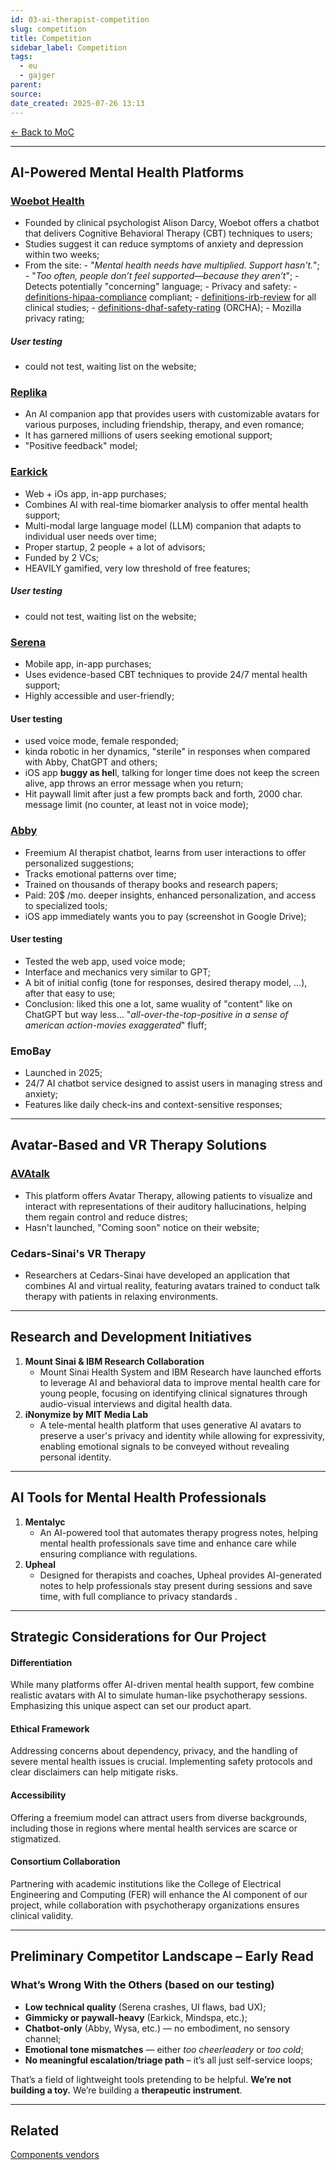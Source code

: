 ```yaml
---
id: 03-ai-therapist-competition
slug: competition
title: Competition
sidebar_label: Competition
tags:
  - eu
  - gajger
parent: 
source: 
date_created: 2025-07-26 13:13
---
```

[← Back to MoC](./index.md)

---
## AI-Powered Mental Health Platforms

### [**Woebot Health**](https://woebothealth.com/)

- Founded by clinical psychologist Alison Darcy, Woebot offers a chatbot that delivers Cognitive Behavioral Therapy (CBT) techniques to users;
- Studies suggest it can reduce symptoms of anxiety and depression within two weeks;
- From the site:
		- "*Mental health needs have multiplied. Support hasn't.*";
		- "*Too often, people don’t feel supported—because they aren’t*";
		- Detects potentially "concerning" language;
		- Privacy and safety:
			- [definitions-hipaa-compliance](definitions-hipaa-compliance.md) compliant;
			- [definitions-irb-review](definitions-irb-review.md) for all clinical studies;
			- [definitions-dhaf-safety-rating](definitions-dhaf-safety-rating.md) (ORCHA);
			- Mozilla privacy rating;
			
##### User testing
- could not test, waiting list on the website;

### [**Replika**](https://replika.com/)

- An AI companion app that provides users with customizable avatars for various purposes, including friendship, therapy, and even romance;
- It has garnered millions of users seeking emotional support;
- "Positive feedback" model;

### [**Earkick**](https://earkick.com/)

- Web + iOs app, in-app purchases;
- Combines AI with real-time biomarker analysis to offer mental health support;
- Multi-modal large language model (LLM) companion that adapts to individual user needs over time;
- Proper startup, 2 people + a lot of advisors;
- Funded by 2 VCs;
- HEAVILY gamified, very low threshold of free features;

##### User testing
- could not test, waiting list on the website;

### [**Serena**](https://serena.chat/)

- Mobile app, in-app purchases;
- Uses evidence-based CBT techniques to provide 24/7 mental health support;
- Highly accessible and user-friendly;


#### **User testing**
- used voice mode, female responded;
- kinda robotic in her dynamics, "sterile" in responses when compared with Abby, ChatGPT and others;
- iOS app **buggy as hel**l, talking for longer time does not keep the screen alive, app throws an error message when you return;
- Hit paywall limit after just a few prompts back and forth, 2000 char. message limit (no counter, at least not in voice mode);

### [**Abby**](https://abby.gg/) 

- Freemium AI therapist chatbot, learns from user interactions to offer personalized suggestions;
- Tracks emotional patterns over time;
- Trained on thousands of therapy books and research papers;
- Paid: 20$ /mo. deeper insights, enhanced personalization, and access to specialized tools;
- iOS app immediately wants you to pay (screenshot in Google Drive);
#### **User testing**
- Tested the web app, used voice mode;
- Interface and mechanics very similar to GPT;
- A bit of initial config (tone for responses, desired therapy model, ...), after that easy to use;
- Conclusion: liked this one a lot, same wuality of "content" like on ChatGPT but way less... "*all-over-the-top-positive in a sense of american action-movies exaggerated*" fluff;

### **EmoBay**

- Launched in 2025;
- 24/7 AI chatbot service designed to assist users in managing stress and anxiety;
- Features like daily check-ins and context-sensitive responses;

---
## Avatar-Based and VR Therapy Solutions

### [AVAtalk](https://avatalkapp.com/)

- This platform offers Avatar Therapy, allowing patients to visualize and interact with representations of their auditory hallucinations, helping them regain control and reduce distres;
- Hasn't launched, "Coming soon" notice on their website;

### Cedars-Sinai's VR Therapy

- Researchers at Cedars-Sinai have developed an application that combines AI and virtual reality, featuring avatars trained to conduct talk therapy with patients in relaxing environments.

---
## Research and Development Initiatives

1. **Mount Sinai & IBM Research Collaboration**  
	- Mount Sinai Health System and IBM Research have launched efforts to leverage AI and behavioral data to improve mental health care for young people, focusing on identifying clinical signatures through audio-visual interviews and digital health data.
2. **iNonymize by MIT Media Lab**
	- A tele-mental health platform that uses generative AI avatars to preserve a user's privacy and identity while allowing for expressivity, enabling emotional signals to be conveyed without revealing personal identity.

---
## AI Tools for Mental Health Professionals

1. **Mentalyc**
	- An AI-powered tool that automates therapy progress notes, helping mental health professionals save time and enhance care while ensuring compliance with regulations.
2. **Upheal**
	- Designed for therapists and coaches, Upheal provides AI-generated notes to help professionals stay present during sessions and save time, with full compliance to privacy standards .

---
## Strategic Considerations for Our Project

#### Differentiation

While many platforms offer AI-driven mental health support, few combine realistic avatars with AI to simulate human-like psychotherapy sessions. Emphasizing this unique aspect can set our product apart.​

#### Ethical Framework

Addressing concerns about dependency, privacy, and the handling of severe mental health issues is crucial. Implementing safety protocols and clear disclaimers can help mitigate risks.​

#### Accessibility

Offering a freemium model can attract users from diverse backgrounds, including those in regions where mental health services are scarce or stigmatized.​

#### Consortium Collaboration

Partnering with academic institutions like the College of Electrical Engineering and Computing (FER) will enhance the AI component of our project, while collaboration with psychotherapy organizations ensures clinical validity.

---
## Preliminary Competitor Landscape – Early Read

### What’s Wrong With the Others (based on our testing)

- **Low technical quality** (Serena crashes, UI flaws, bad UX);
- **Gimmicky or paywall-heavy** (Earkick, Mindspa, etc.);
- **Chatbot-only** (Abby, Wysa, etc.) — no embodiment, no sensory channel;
- **Emotional tone mismatches** — either _too cheerleadery_ or _too cold_;
- **No meaningful escalation/triage path** – it’s all just self-service loops;

That’s a field of lightweight tools pretending to be helpful. **We’re not building a toy.** We’re building a **therapeutic instrument**.

---
## Related
[Components vendors](04-ai-therapist-components-vendors.md)